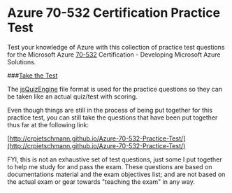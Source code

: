 # Azure 70-532 Certification Practice Test

Test your knowledge of Azure with this collection of practice test questions for the Microsoft Azure [70-532](https://www.microsoft.com/learning/en-us/exam-70-532.aspx) Certification - Developing Microsoft Azure Solutions.

###[Take the Test](http://crpietschmann.github.io/Azure-70-532-Practice-Test/)

The [jsQuizEngine](https://github.com/crpietschmann/jsQuizEngine) file format is used for the practice questions so they can be taken like an actual quiz/test with scoring.

Even though things are still in the process of being put together for this practice test, you can still take the questions that have been put together thus far at the following link:

[http://crpietschmann.github.io/Azure-70-532-Practice-Test/](http://crpietschmann.github.io/Azure-70-532-Practice-Test/)

FYI, this is not an exhaustive set of test questions, just some I put together to help me study for and pass the exam. These questions are based on documentations material and the exam objectives list; and are not based on the actual exam or gear towards "teaching the exam" in any way.